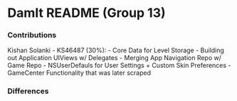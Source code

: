 # DamIt README (Group 13)

### Contributions
Kishan Solanki - KS46487 (30%):
    - Core Data for Level Storage 
    - Building out Application UIViews w/ Delegates
    - Merging App Navigation Repo w/ Game Repo
    - NSUserDefauls for User Settings + Custom Skin Preferences
    - GameCenter Functionality that was later scraped



### Differences 
